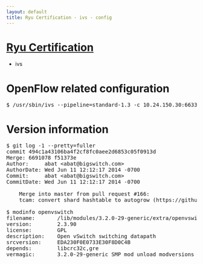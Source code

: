 ```yaml
---
layout: default
title: Ryu Certification - ivs - config
---
```

# [Ryu Certification](http://osrg.github.io/ryu/certification.html)
* ivs

# OpenFlow related configuration
<pre>
$ /usr/sbin/ivs --pipeline=standard-1.3 -c 10.24.150.30:6633 --dpid 0000000000000001 -i eth7 -i eth8
</pre>

# Version information
<pre>
$ git log -1 --pretty=fuller
commit 494c1a43106ba4f2cf8fc0aee2d6853c05f0913d
Merge: 6691078 f51373e
Author:     abat &lt;abat@bigswitch.com&gt;
AuthorDate: Wed Jun 11 12:12:17 2014 -0700
Commit:     abat &lt;abat@bigswitch.com&gt;
CommitDate: Wed Jun 11 12:12:17 2014 -0700

    Merge into master from pull request #166:
    tcam: convert shard hashtable to autogrow (https://github.com/floodlight/ivs/pull/166)

$ modinfo openvswitch
filename:       /lib/modules/3.2.0-29-generic/extra/openvswitch.ko
version:        2.3.90
license:        GPL
description:    Open vSwitch switching datapath
srcversion:     EDA230F0E0733E30F8D0C4B
depends:        libcrc32c,gre
vermagic:       3.2.0-29-generic SMP mod_unload modversions 
</pre>
